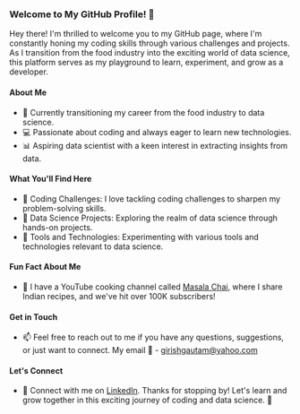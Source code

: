 ### Welcome to My GitHub Profile! 👋

Hey there! I'm thrilled to welcome you to my GitHub page, where I'm constantly honing my coding skills through various challenges and projects. As I transition from the food industry into the exciting world of data science, this platform serves as my playground to learn, experiment, and grow as a developer.

#### About Me
- 🌱 Currently transitioning my career from the food industry to data science.
- 💻 Passionate about coding and always eager to learn new technologies.
- 📊 Aspiring data scientist with a keen interest in extracting insights from data.

#### What You'll Find Here
- 🚀 Coding Challenges: I love tackling coding challenges to sharpen my problem-solving skills.
- 📝 Data Science Projects: Exploring the realm of data science through hands-on projects.
- 🔧 Tools and Technologies: Experimenting with various tools and technologies relevant to data science.

#### Fun Fact About Me
- 🎥 I have a YouTube cooking channel called [Masala Chai](https://www.youtube.com/@Masala_Chai), where I share Indian recipes, and we've hit over 100K subscribers!

#### Get in Touch
- 📫 Feel free to reach out to me if you have any questions, suggestions, or just want to connect. My email :email: - girishgautam@yahoo.com

#### Let's Connect
- 💼 Connect with me on [LinkedIn](https://www.linkedin.com/in/girish-joshi-68b6073).
Thanks for stopping by! Let's learn and grow together in this exciting journey of coding and data science. 🚀


<!--
**girishgautam/girishgautam** is a ✨ _special_ ✨ repository because its `README.md` (this file) appears on your GitHub profile.


